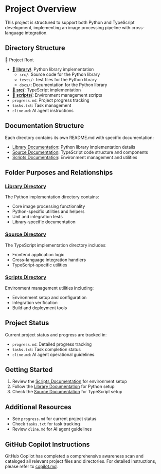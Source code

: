 # Project Overview

This project is structured to support both Python and TypeScript development, implementing an image processing pipeline with cross-language integration.

## Directory Structure

📁 Project Root

- [📁 **library/**](library/README.md): Python library implementation
  - `src/`: Source code for the Python library
  - `tests/`: Test files for the Python library
  - `docs/`: Documentation for the Python library
- [📁 **src/**](src/README.md): TypeScript implementation
- [📁 **scripts/**](scripts/README.md): Environment management scripts
- `progress.md`: Project progress tracking
- `tasks.txt`: Task management
- `cline.md`: AI agent instructions

## Documentation Structure

Each directory contains its own README.md with specific documentation:

- [Library Documentation](library/README.md): Python library implementation details
- [Source Documentation](src/README.md): TypeScript code structure and components
- [Scripts Documentation](scripts/README.md): Environment management and utilities

## Folder Purposes and Relationships

### [Library Directory](library/README.md)

The Python implementation directory contains:

- Core image processing functionality
- Python-specific utilities and helpers
- Unit and integration tests
- Library-specific documentation

### [Source Directory](src/README.md)

The TypeScript implementation directory includes:

- Frontend application logic
- Cross-language integration handlers
- TypeScript-specific utilities

### [Scripts Directory](scripts/README.md)

Environment management utilities including:

- Environment setup and configuration
- Integration verification
- Build and deployment tools

## Project Status

Current project status and progress are tracked in:

- `progress.md`: Detailed progress tracking
- `tasks.txt`: Task completion status
- `cline.md`: AI agent operational guidelines

## Getting Started

1. Review the [Scripts Documentation](scripts/README.md) for environment setup
2. Follow the [Library Documentation](library/README.md) for Python setup
3. Check the [Source Documentation](src/README.md) for TypeScript setup

## Additional Resources

- See `progress.md` for current project status
- Check `tasks.txt` for task tracking
- Review `cline.md` for AI agent guidelines

## GitHub Copilot Instructions

GitHub Copilot has completed a comprehensive awareness scan and cataloged all relevant project files and directories. For detailed instructions, please refer to [copilot.md](copilot.md).
